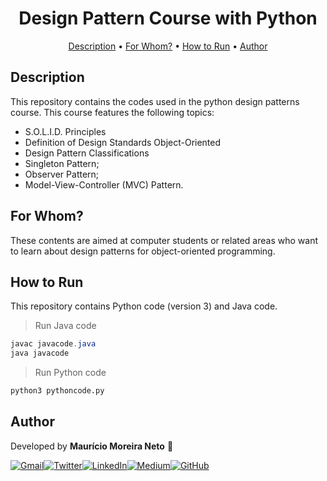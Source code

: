 <!-- Title -->
<div align="center">
    <h1>
        <b>Design Pattern Course with Python</b>
    </h1>
</div>

<!-- Table of Contents -->
<p align="center">
    <a href="#what is it?">Description</a> •
    <a href="#for whom?">For Whom?</a> •
    <a href="#tips">How to Run</a> •
    <!-- <a href="#changelog">Changelog</a> • -->
    <a href="#author">Author</a>
</p>

<!-- Sections -->
## Description

This repository contains the codes used in the python design patterns course. This course features the following topics: 
 - S.O.L.I.D. Principles 
 - Definition of Design Standards Object-Oriented 
 - Design Pattern Classifications
 - Singleton Pattern;
 - Observer Pattern; 
 - Model-View-Controller (MVC) Pattern. 

## For Whom?

These contents are aimed at computer students or related areas who want to learn about design patterns for object-oriented programming.

## How to Run

This repository contains Python code (version 3) and Java code.

> Run Java code
```Java
javac javacode.java
java javacode
```

> Run Python code
```Python
python3 pythoncode.py
```

## Author

Developed by <b>Maurício Moreira Neto</b> :metal:

[![Gmail](https://img.shields.io/badge/Gmail-D14836?style=for-the-badge&logo=gmail&logoColor=white)](mailto:maumneto@gmail.com)[![Twitter](https://img.shields.io/badge/Twitter-1DA1F2?style=for-the-badge&logo=twitter&logoColor=white)](https://twitter.com/maumneto)[![LinkedIn](https://img.shields.io/badge/LinkedIn-0077B5?style=for-the-badge&logo=linkedin&logoColor=white)](https://www.linkedin.com/in/maumneto/)[![Medium](https://img.shields.io/badge/Medium-12100E?style=for-the-badge&logo=medium&logoColor=white)](https://medium.com/@maumneto)[![GitHub](https://img.shields.io/badge/GitHub-100000?style=for-the-badge&logo=github&logoColor=white)](https://github.com/maumneto)
